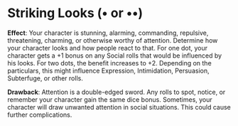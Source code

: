 # Striking Looks (• or ••) 
**Effect**: Your character is stunning, alarming, commanding, repulsive, threatening, charming, or otherwise worthy of attention. Determine how your character looks and how people react to that. For one dot, your character gets a +1 bonus on any Social rolls that would be influenced by his looks. For two dots, the benefit increases to +2. Depending on the particulars, this might influence Expression, Intimidation, Persuasion, Subterfuge, or other rolls.

**Drawback**: Attention is a double-edged sword. Any rolls to spot, notice, or remember your character gain the same dice bonus. Sometimes, your character will draw unwanted attention in social situations. This could cause further complications.